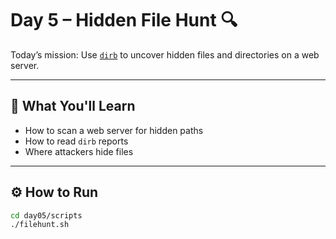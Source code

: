 # Day 5 – Hidden File Hunt 🔍

Today’s mission: Use [`dirb`](https://tools.kali.org/web-applications/dirb) to uncover hidden files and directories on a web server.

---

## 🚀 What You'll Learn
- How to scan a web server for hidden paths
- How to read `dirb` reports
- Where attackers hide files

---

## ⚙️ How to Run

```bash
cd day05/scripts
./filehunt.sh

